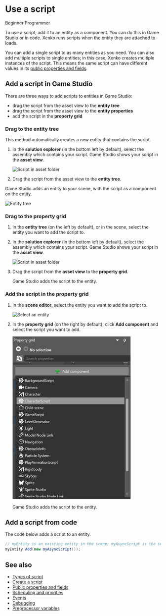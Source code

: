 # Use a script

<span class="label label-doc-level">Beginner</span>
<span class="label label-doc-audience">Programmer</span>

To use a script, add it to an entity as a component. You can do this in Game Studio or in code. Xenko runs scripts when the entity they are attached to loads.

You can add a single script to as many entities as you need. You can also add multiple scripts to single entities; in this case, Xenko creates multiple instances of the script. This means the same script can have different values in its [public properties and fields](public-properties-and-fields.md).

## Add a script in Game Studio

There are three ways to add scripts to entities in Game Studio: 

* drag the script from the asset view to the **entity tree**
* drag the script from the asset view to the **entity properties**
* add the script in the **property grid**

### Drag to the entity tree

This method automatically creates a new entity that contains the script.

1. In the **solution explorer** (in the bottom left by default), select the assembly which contains your script. Game Studio shows your script in the **asset view**.

    ![Script in asset folder](../get-started/media/create-a-script-new-script-asset-view.png)

2. Drag the script from the asset view to the **entity tree**.

Game Studio adds an entity to your scene, with the script as a component on the entity.

![Entity tree](media/game-profiler-in-entity-tree.png)

### Drag to the property grid

1. In the **entity tree** (on the left by default), or in the scene, select the entity you want to add the script to.

2. In the **solution explorer** (in the bottom left by default), select the assembly which contains your script. Game Studio shows your script in the **asset view**.

    ![Script in asset folder](../get-started/media/create-a-script-new-script-asset-view.png)

3. Drag the script from the **asset view** to the **property grid**.
   
   Game Studio adds the script to the entity.

### Add the script in the property grid

1. In the **scene editor**, select the entity you want to add the script to.

    ![Select an entity](media/select-entity.png)

2. In the **property grid** (on the right by default), click **Add component** and select the script you want to add.

    ![Add script component](media/add-script-component.png)

    Game Studio adds the script to the entity.

## Add a script from code

The code below adds a script to an entity.

```cs
// myEntity is an existing entity in the scene; myAsyncScript is the script you want to add to the entity
myEntity.Add(new myAsyncScript());
``` 

## See also

* [Types of script](types-of-script.md)
* [Create a script](create-a-script.md)
* [Public properties and fields](public-properties-and-fields.md)
* [Scheduling and priorities](scheduling-and-priorities.md)
* [Events](events.md)
* [Debugging](debugging.md)
* [Preprocessor variables](preprocessor-variables.md)
